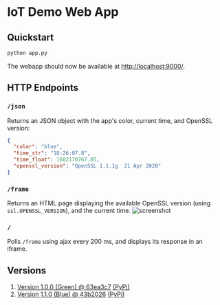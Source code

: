 # IoT Demo Web App

## Quickstart
```bash
python app.py
```

The webapp should now be available at [http://localhost:9000/](http://localhost:9000/).

## HTTP Endpoints

### `/json`
Returns an JSON object with the app's color, current time, and OpenSSL version:
```json
{
  "color": "blue",
  "time_str": "18:26:07.8",
  "time_float": 1602170767.85,
  "openssl_version": "OpenSSL 1.1.1g  21 Apr 2020"
}
```

### `/frame`
Returns an HTML page displaying the available OpenSSL version (using `ssl.OPENSSL_VERSION`), and the current time.
![screenshot](https://user-images.githubusercontent.com/168856/94811987-c95fb000-03fe-11eb-9bb6-fe4cd2041b33.png)

### `/`
Polls `/frame` using ajax every 200 ms, and displays its response in an iframe.

## Versions

1. [Version 1.0.0 (Green) @ 63ea3c7](https://github.com/orenyomtov/iot-demo-webapp/tree/63ea3c751cf0ed8360ee51cb83e876bc07827f71) [(PyPi)](https://pypi.org/project/iot-demo-webapp/1.0.0/)
2. [Version 1.1.0 (Blue) @ 43b2026](https://github.com/orenyomtov/iot-demo-webapp/tree/43b202630f5b392b89c7510d3dbaf199553281d5) [(PyPi)](https://pypi.org/project/iot-demo-webapp/1.1.0/)
